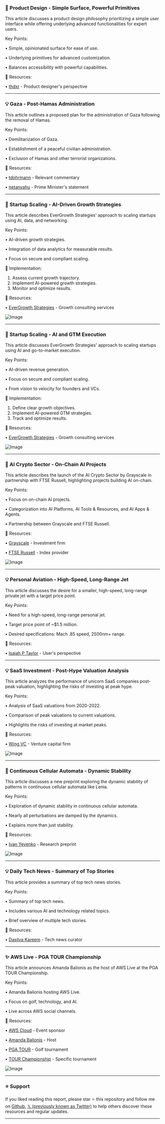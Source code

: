 ### 🤖 Product Design - Simple Surface, Powerful Primitives

This article discusses a product design philosophy prioritizing a simple user interface while offering underlying advanced functionalities for expert users.

Key Points:

• Simple, opinionated surface for ease of use.


• Underlying primitives for advanced customization.


•  Balances accessibility with powerful capabilities.



🔗 Resources:

• [thdxr](https://x.com/thdxr) - Product designer's perspective


---

### 💡 Gaza - Post-Hamas Administration

This article outlines a proposed plan for the administration of Gaza following the removal of Hamas.

Key Points:

• Demilitarization of Gaza.


• Establishment of a peaceful civilian administration.


•  Exclusion of Hamas and other terrorist organizations.


🔗 Resources:

• [tdohrmann](https://x.com/tdohrmann) - Relevant commentary


• [netanyahu](https://x.com/netanyahu) - Prime Minister's statement


---

### 🚀 Startup Scaling - AI-Driven Growth Strategies

This article describes EverGrowth Strategies' approach to scaling startups using AI, data, and networking.

Key Points:

• AI-driven growth strategies.


• Integration of data analytics for measurable results.


•  Focus on secure and compliant scaling.


🚀 Implementation:

1. Assess current growth trajectory.
2. Implement AI-powered growth strategies.
3. Monitor and optimize results.


🔗 Resources:

• [EverGrowth Strategies](https://x.com/growwithever) - Growth consulting services

![Image](https://pbs.twimg.com/media/Gx34TlIXoAAbREy?format=jpg&name=small)

---

### 🚀 Startup Scaling - AI and GTM Execution

This article discusses EverGrowth Strategies' approach to scaling startups using AI and go-to-market execution.

Key Points:

• AI-driven revenue generation.


• Focus on secure and compliant scaling.


•  From vision to velocity for founders and VCs.


🚀 Implementation:

1. Define clear growth objectives.
2. Implement AI-powered GTM strategies.
3. Track and optimize results.


🔗 Resources:

• [EverGrowth Strategies](https://x.com/growwithever) - Growth consulting services

![Image](https://pbs.twimg.com/media/Gx34FF8WMAAV3pe?format=jpg&name=small)

---

### 🤖 AI Crypto Sector - On-Chain AI Projects

This article describes the launch of the AI Crypto Sector by Grayscale in partnership with FTSE Russell, highlighting projects building AI on-chain.

Key Points:

• Focus on on-chain AI projects.


• Categorization into AI Platforms, AI Tools & Resources, and AI Apps & Agents.


•  Partnership between Grayscale and FTSE Russell.


🔗 Resources:

• [Grayscale](https://x.com/Grayscale) - Investment firm

• [FTSE Russell](https://x.com/FTSERussell) - Index provider

![Image](https://pbs.twimg.com/media/GvhLKS4akAQlbtx?format=png&name=small)

---

### 💡 Personal Aviation - High-Speed, Long-Range Jet

This article discusses the desire for a smaller, high-speed, long-range private jet with a target price point.

Key Points:

•  Need for a high-speed, long-range personal jet.


•  Target price point of ~$1.5 million.


•  Desired specifications: Mach .85 speed, 2500nm+ range.


🔗 Resources:

• [Isaiah P Taylor](https://x.com/isaiah_p_taylor) - User's perspective

---

### 💡 SaaS Investment - Post-Hype Valuation Analysis

This article analyzes the performance of unicorn SaaS companies post-peak valuation, highlighting the risks of investing at peak hype.

Key Points:

•  Analysis of SaaS valuations from 2020-2022.


•  Comparison of peak valuations to current valuations.


•  Highlights the risks of investing at market peaks.


🔗 Resources:

• [Wing VC](https://x.com/Wing_VC) - Venture capital firm

![Image](https://pbs.twimg.com/media/Gx2KpkcWcAA7F12?format=png&name=360x360)


---

### 🤖 Continuous Cellular Automata - Dynamic Stability

This article discusses a new preprint exploring the dynamic stability of patterns in continuous cellular automata like Lenia.

Key Points:

•  Exploration of dynamic stability in continuous cellular automata.


•  Nearly all perturbations are damped by the dynamics.


•  Explains more than just stability.


🔗 Resources:

• [Ivan Yevenko](https://x.com/ivan_yevenko) - Research preprint

![Image](https://pbs.twimg.com/amplify_video_thumb/1953926970003402753/img/3kV27E-CfbA7zXc3.jpg)

---

### 💡 Daily Tech News - Summary of Top Stories

This article provides a summary of top tech news stories.

Key Points:

•  Summary of top tech news.


•  Includes various AI and technology related topics.


• Brief overview of multiple tech stories.


🔗 Resources:

• [Dasilva Kareem](https://x.com/dasilvakareem) - Tech news curator

---

### ✨ AWS Live - PGA TOUR Championship

This article announces Amanda Balionis as the host of AWS Live at the PGA TOUR Championship.

Key Points:

•  Amanda Balionis hosting AWS Live.


•  Focus on golf, technology, and AI.


•  Live across AWS social channels.


🔗 Resources:

• [AWS Cloud](https://x.com/awscloud) - Event sponsor

• [Amanda Balionis](https://x.com/Amanda_Balionis) - Host

• [PGA TOUR](https://x.com/PGATOUR) - Golf tournament

• [TOUR Championship](https://x.com/TOURChamp) - Specific tournament

![Image](https://pbs.twimg.com/media/Gx1N4P8XQAAFBVe.png)


---

### ⭐️ Support

If you liked reading this report, please star ⭐️ this repository and follow me on [Github](https://github.com/Drix10), [𝕏 (previously known as Twitter)](https://x.com/DRIX_10_) to help others discover these resources and regular updates.

---